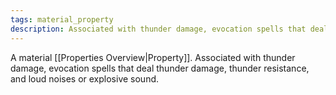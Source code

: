 ```yaml
---
tags: material_property
description: Associated with thunder damage, evocation spells that deal thunder damage, thunder resistance, and loud noises or explosive sound.
---
```

A material [[Properties Overview|Property]]. Associated with thunder damage, evocation spells that deal thunder damage, thunder resistance, and loud noises or explosive sound.